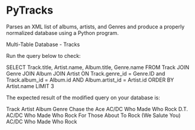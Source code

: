 # PyTracks
Parses an XML list of albums, artists, and Genres and produce a properly normalized database using a Python program.

Multi-Table Database - Tracks

Run the query below to check:

SELECT Track.title, Artist.name, Album.title, Genre.name 
    FROM Track JOIN Genre JOIN Album JOIN Artist 
    ON Track.genre_id = Genre.ID and Track.album_id = Album.id 
        AND Album.artist_id = Artist.id
    ORDER BY Artist.name LIMIT 3
	
	
The expected result of the modified query on your database is:

Track	Artist	Album	Genre
Chase the Ace	AC/DC	Who Made Who	Rock
D.T.	AC/DC	Who Made Who	Rock
For Those About To Rock (We Salute You)	AC/DC	Who Made Who	Rock
